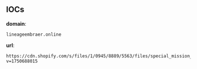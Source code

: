 
## IOCs

__domain__:

```text
lineageembraer.online
```
__url__:

```text
https://cdn.shopify.com/s/files/1/0945/8889/5563/files/special_mission_flight_embraer_lineage_1000e.pdf?v=1750688015
```